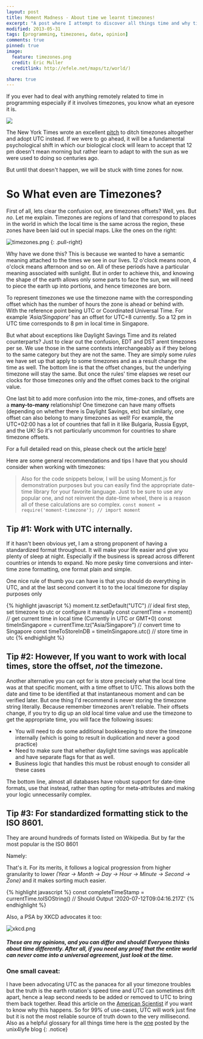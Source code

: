```yaml
---
layout: post
title: Moment Madness - About time we learnt timezones!
excerpt: "A post where I attempt to discover all things time and why timezones are so mind-boggling and how can they be handled"
modified: 2013-05-31
tags: [programming, timezones, date, opinion]
comments: true
pinned: true
image:
  feature: timezones.png
  credit: Eric Muller
  creditlink: http://efele.net/maps/tz/world/)

share: true
---
```

 

If you ever had to deal with anything remotely related to time in programming especially if it involves timezones, you know what an eyesore it is.

![](frustrated.gif)

The New York Times wrote an excellent [pitch](https://www.nytimes.com/2016/11/06/opinion/sunday/time-to-dump-time-zones.html?_r=0) to ditch timezones altogether and adopt UTC instead. If we were to go ahead, it will be a fundamental psychological shift in which our biological clock will learn to accept that 12 pm doesn't mean morning but rather learn to adapt to with the sun as we were used to doing so centuries ago. 

But until that doesn't happen,  we will be stuck with time zones for now.

# So What even are Timezones?

First of all, lets clear the confusion out, are timezones offsets? Well, yes. But *no*. Let me explain. Timezones are regions of land that correspond to places in the world in which the local time is the same across the region, these zones have been laid out in special maps. Like the ones on the right:

![timezones.png](timezones.png)
{: .pull-right}

Why have we done this? This is because we wanted to have a semantic meaning attached to the times we see in our lives. 12 o'clock means noon, 4 o'clock means afternoon and so on. All of these periods have a particular meaning associated with sunlight.  But in order to achieve this, and knowing the shape of the earth allows only some parts to face the sun, we will need to piece the earth up into portions, and hence timezones are born.

To represent timezones we use the timezone name with the corresponding offset which has the number of hours the zone is ahead or behind with. With the reference point being UTC or Coordinated Universal Time. For example *'Asia/Singapore'*  has an offset for UTC+8 currently. So a 12 pm in UTC time corresponds to 8 pm in local time in Singapore. 

But what about exceptions like Daylight Savings Time and its related counterparts? Just to clear out the confusion, EDT and DST arent timezones per se. We use those in the same contexts interchangeably as if they belong to the same category but they are not the same. They are simply some *rules* we have set up that apply to some timezones and as a result change the time as well. The bottom line is that the offset changes, but the underlying timezone will stay the same. But once the rules' time elapses we reset our clocks for those timezones only and the offset comes back to the original value.

One last bit to add more confusion into the mix, time-zones, and offsets are a **many-to-many** relationship! One timezone can have many offsets (depending on whether there is Daylight Savings, etc) but similarly, one offset can also belong to many timezones as well! For example, the UTC+02:00 has a lot of countries that fall in it like Bulgaria, Russia Egypt, and the UK! So it's not particularly uncommon for countries to share timezone offsets.  

For a full detailed read on this, please check out the article [here](https://spin.atomicobject.com/2016/07/06/time-zones-offsets/)!

Here are some general recommendations and tips I have that you should consider when working with timezones:

> Also for the code snippets below, I will be using Moment.js for demonstration purposes but you can easily find the appropriate date-time library for your favorite language. Just to be sure to use any popular one, and not reinvent the date-time wheel, there is a reason all of these calculations are so complex.
`const moment = require('moment-timezone'); // import moment`

## Tip #1: Work with UTC internally.

If it hasn't been obvious yet, I am a strong proponent of having a standardized format throughout. It will make your life easier and give you plenty of sleep at night. Especially if the business is spread across different countries or intends to expand. No more pesky time conversions and inter-time zone formatting, one format plain and simple. 

One nice rule of thumb you can have is that you should do everything in UTC, and at the last second convert it to to the local timezone for display purposes only

{% highlight javascript %}
moment.tz.setDefault("UTC") // ideal first step, set timezone to utc or configure it manually
const currentTime = moment() // get current time in local time (Currently in UTC or GMT+0) 
const timeInSingapore = currentTime.tz("Asia/Singapore") // convert time to Singapore
const timeToStoreInDB = timeInSingapore.utc() // store time in utc
{% endhighlight %}

## Tip #2: However, If you want to work with local times, store the offset, *not* the timezone.

 Another alternative you can opt for is store precisely what the local time was at that specific moment, with a time offset to UTC. This allows both the date and time to be identified at that instantaneous moment and can be verified later.  But one thing I'd recommend is never storing the timezone string literally. Because remember timezones aren't reliable. Their offsets change, if you try to dig up an old local time value and use the timezone to get the appropriate time, you will face the following issues:

- You will need to do some additional bookkeeping to store the timezone internally (which is going to result in duplication and never a good practice)
- Need to make sure that whether daylight time savings was applicable and have separate flags for that as well.
- Business logic that handles this must be robust enough to consider all these cases

The bottom line,  almost all databases have robust support for date-time formats, use that instead, rather than opting for meta-attributes and making your logic unnecessarily complex. 

## Tip #3: For standardized formatting stick to the ISO 8601.

They are around hundreds of formats listed on Wikipedia. But by far the most popular is the ISO 8601

Namely: 

That's it. For its merits, it follows a logical progression from higher granularity to lower *(Year → Month → Day → Hour → Minute → Second → Zone)* and it makes sorting much easier. 

{% highlight javascript %}
const completeTimeStamp = currentTime.toISOString() 
// Should Output '2020-07-12T09:04:16.217Z'
{% endhighlight %}

Also, a PSA by XKCD advocates it too:

![xkcd.png](xkcd.png)

##### These are my opinions, and you can differ and should! Everyone thinks about time differently. After all, if you need any proof that the entire world can never come into a universal agreement, just look at the time.  

### One small caveat:

I have been advocating UTC as the panacea for all your timezone troubles but the truth is the earth rotation's speed time and UTC can sometimes drift apart, hence a leap second needs to be added or removed to UTC to bring them back together. Read this article on the [American Scientist](https://www.americanscientist.org/article/the-future-of-time-utc-and-the-leap-second) if you want to know why this happens. So for 99% of use-cases, UTC will work just fine but it is not the most reliable source of truth down to the very millisecond.
Also as a helpful glossary for all things time here is the [one](https://unix4lyfe.org/time/) posted by the unix4lyfe blog
{: .notice} 